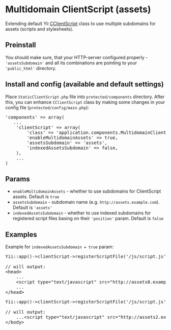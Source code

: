 Multidomain ClientScript (assets)
=================================
Extending default Yii [CClientScript](https://github.com/yiisoft/yii/blob/master/framework/web/CClientScript.php) class to use multiple subdomains for assets (scripts and stylesheets).

Preinstall
----------
You should make sure, that your HTTP-server configured properly - `'assetsSubdomain'` and all its combinations are pointing to your `'public_html'` directory.

Install and config (available and default settings)
---------------------------------------------------
Place `StaticClientScript.php` file into `protected/components` directory.
After this, you can enhance `CClientScript` class by making some changes in your config file (`protected/config/main.php`):

<pre>
'components' => array(
   ...
    'clientScript' => array(
        'class' => 'application.components.MultidomainClientScript',
        'enableMultidomainAssets' => true,
        'assetsSubdomain' => 'assets',
        'indexedAssetsSubdomain' => false,
    ),
    ...
)
</pre>

Params
------
- `enableMultidomainAssets` - whether to use subdomains for ClientScript assets. Default is `true`
- `assetsSubdomain` - subdomain name (e.g. `http://assets.example.com`). Default is `'assets'`
- `indexedAssetsSubdomain` - whether to use indexed subdomains for registered script files basing on their `'position'` param. Default is `false`

Examples
--------
Example for `indexedAssetsSubdomain = true` param:

<pre>Yii::app()->clientScript->registerScriptFile('/js/script.js', CClientScript::POS_HEAD)

// will output:
&lt;head&gt;
    ...
    &lt;script type=&quot;text/javascript&quot; src=&quot;http://assets0.example.com/js/script.js&quot;&gt;&lt;/script&gt;
    ...
&lt;/head&gt;&#10;</pre>

<pre>Yii::app()->clientScript->registerScriptFile('/js/script.js', CClientScript::POS_END)

// will output:
    ...&lt;script type=&quot;text/javascript&quot; src=&quot;http://assets2.example.com/js/script.js&quot;&gt;&lt;/script&gt;
&lt;/body&gt;</pre>

